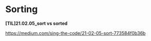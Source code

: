 # Sorting

**[TIL]21.02.05_sort vs sorted**

https://medium.com/sing-the-code/21-02-05-sort-773584f0b36b